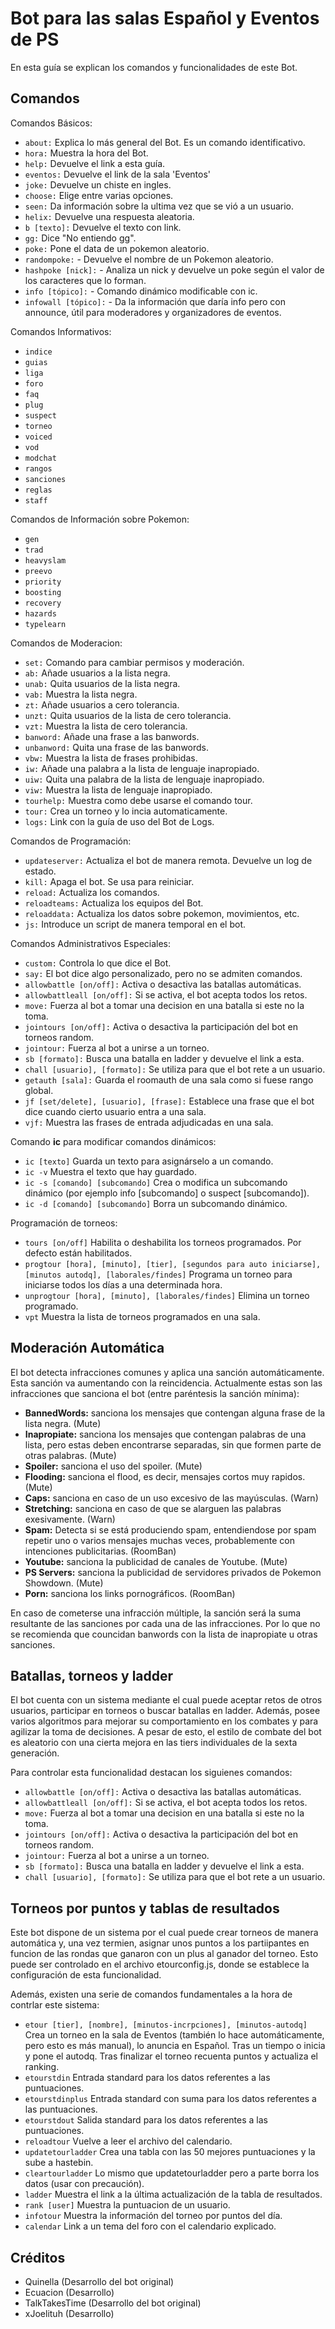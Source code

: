 ﻿Bot para las salas Español y Eventos de PS
====================

En esta guía se explican los comandos y funcionalidades de este Bot.


Comandos
------------

Comandos Básicos: 

 - `about:` Explica lo más general del Bot. Es un comando identificativo.
 - `hora:` Muestra la hora del Bot.
 - `help:` Devuelve el link a esta guía.
 - `eventos:` Devuelve el link de la sala 'Eventos'
 - `joke:` Devuelve un chiste en ingles.
 - `choose:` Elige entre varias opciones.
 - `seen:` Da información sobre la ultima vez que se vió a un usuario.
 - `helix:` Devuelve una respuesta aleatoria.
 - `b [texto]:` Devuelve el texto con link.
 - `gg:` Dice "No entiendo gg".
 - `poke:` Pone el data de un pokemon aleatorio.
 - `randompoke:` - Devuelve el nombre de un Pokemon aleatorio.
 - `hashpoke [nick]:` - Analiza un nick y devuelve un poke según el valor de los caracteres que lo forman.
 - `info [tópico]:` - Comando dinámico modificable con ic.
 - `infowall [tópico]:` - Da la información que daría info pero con announce, útil para moderadores y organizadores de eventos.

Comandos Informativos: 

 - `indice`
 - `guias`
 - `liga`
 - `foro`
 - `faq`
 - `plug`
 - `suspect`
 - `torneo`
 - `voiced`
 - `vod`
 - `modchat`
 - `rangos`
 - `sanciones`
 - `reglas`
 - `staff`
  
Comandos de Información sobre Pokemon: 

 - `gen`
 - `trad`
 - `heavyslam`
 - `preevo`
 - `priority`
 - `boosting`
 - `recovery`
 - `hazards`
 - `typelearn`
  
Comandos de Moderacion:

 - `set:` Comando para cambiar permisos y moderación.
 - `ab:` Añade usuarios a la lista negra.
 - `unab:` Quita usuarios de la lista negra.
 - `vab:` Muestra la lista negra.
 - `zt:` Añade usuarios a cero tolerancia.
 - `unzt:` Quita usuarios de la lista de cero tolerancia.
 - `vzt:` Muestra la lista de cero tolerancia.
 - `banword:` Añade una frase a las banwords.
 - `unbanword:` Quita una frase de las banwords.
 - `vbw:` Muestra la lista de frases prohibidas.
 - `iw:` Añade una palabra a la lista de lenguaje inapropiado.
 - `uiw:` Quita una palabra de la lista de lenguaje inapropiado.
 - `viw:` Muestra la lista de lenguaje inapropiado.
 - `tourhelp:` Muestra como debe usarse el comando tour.
 - `tour:` Crea un torneo y lo incia automaticamente.
 - `logs:` Link con la guía de uso del Bot de Logs.
  
  
Comandos de Programación:

 - `updateserver:` Actualiza el bot de manera remota. Devuelve un log de estado.
 - `kill:` Apaga el bot. Se usa para reiniciar.
 - `reload:` Actualiza los comandos.
 - `reloadteams:` Actualiza los equipos del Bot.
 - `reloaddata:` Actualiza los datos sobre pokemon, movimientos, etc.
 - `js:` Introduce un script de manera temporal en el bot.

Comandos Administrativos Especiales:

 - `custom:` Controla lo que dice el Bot.
 - `say:` El bot dice algo personalizado, pero no se admiten comandos.
 - `allowbattle [on/off]:` Activa o desactiva las batallas automáticas.
 - `allowbattleall [on/off]:` Si se activa, el bot acepta todos los retos.
 - `move:` Fuerza al bot a tomar una decision en una batalla si este no la toma.
 - `jointours [on/off]:` Activa o desactiva la participación del bot en torneos random.
 - `jointour:` Fuerza al bot a unirse a un torneo.
 - `sb [formato]:` Busca una batalla en ladder y devuelve el link a esta.
 - `chall [usuario], [formato]:` Se utiliza para que el bot rete a un usuario.
 - `getauth [sala]:` Guarda el roomauth de una sala como si fuese rango global.
 - `jf [set/delete], [usuario], [frase]:` Establece una frase que el bot dice cuando cierto usuario entra a una sala.
 - `vjf:` Muestra las frases de entrada adjudicadas en una sala.

Comando **ic** para modificar comandos dinámicos:

 - `ic [texto]` Guarda un texto para asignárselo a un comando.
 - `ic -v` Muestra el texto que hay guardado.
 - `ic -s [comando] [subcomando]` Crea o modifica un subcomando dinámico (por ejemplo info [subcomando] o suspect [subcomando]).
 - `ic -d [comando] [subcomando]` Borra un subcomando dinámico.
 
Programación de torneos:

- `tours [on/off]` Habilita o deshabilita los torneos programados. Por defecto están habilitados.
- `progtour [hora], [minuto], [tier], [segundos para auto iniciarse], [minutos autodq], [laborales/findes]` Programa un torneo para iniciarse todos los días a una determinada hora.
- `unprogtour [hora], [minuto], [laborales/findes]` Elimina un torneo programado.
- `vpt` Muestra la lista de torneos programados en una sala.


Moderación Automática
------------

El bot detecta infracciones comunes y aplica una sanción automáticamente. Esta sanción va aumentando con la reincidencia. Actualmente estas son las infracciones que sanciona el bot (entre paréntesis la sanción mínima):

- **BannedWords:** sanciona los mensajes que contengan alguna frase de la lista negra. (Mute)
- **Inapropiate:** sanciona los mensajes que contengan palabras de una lista, pero estas deben encontrarse separadas, sin que formen parte de otras palabras. (Mute)
- **Spoiler:** sanciona el uso del spoiler. (Mute)
- **Flooding:** sanciona el flood, es decir, mensajes cortos muy rapidos. (Mute)
- **Caps:** sanciona en caso de un uso excesivo de las mayúsculas. (Warn)
- **Stretching:** sanciona en caso de que se alarguen las palabras exesivamente. (Warn)
- **Spam:** Detecta si se está produciendo spam, entendiendose por spam repetir uno o varios mensajes muchas veces, probablemente con intenciones publicitarias. (RoomBan)
- **Youtube:** sanciona la publicidad de canales de Youtube. (Mute)
- **PS Servers:** sanciona la publicidad de servidores privados de Pokemon Showdown. (Mute)
- **Porn:** sanciona los links pornográficos. (RoomBan)

En caso de cometerse una infracción múltiple, la sanción será la suma resultante de las sanciones por cada una de las infracciones. Por lo que no se recomienda que councidan banwords con la lista de inapropiate u otras sanciones.


Batallas, torneos y ladder
------------

El bot cuenta con un sistema mediante el cual puede aceptar retos de otros usuarios, participar en torneos o buscar batallas en ladder. Además, posee varios algoritmos para mejorar su comportamiento en los combates y para agilizar la toma de decisiones. A pesar de esto, el estilo de combate del bot es aleatorio con una cierta mejora en las tiers individuales de la sexta generación.

Para controlar esta funcionalidad destacan los siguienes comandos:

 - `allowbattle [on/off]:` Activa o desactiva las batallas automáticas.
 - `allowbattleall [on/off]:` Si se activa, el bot acepta todos los retos.
 - `move:` Fuerza al bot a tomar una decision en una batalla si este no la toma.
 - `jointours [on/off]:` Activa o desactiva la participación del bot en torneos random.
 - `jointour:` Fuerza al bot a unirse a un torneo.
 - `sb [formato]:` Busca una batalla en ladder y devuelve el link a esta.
 - `chall [usuario], [formato]:` Se utiliza para que el bot rete a un usuario.


Torneos por puntos y tablas de resultados
------------

Este bot dispone de un sistema por el cual puede crear torneos de manera automática y, una vez termien, asignar unos puntos a los partiipantes en funcion de las rondas que ganaron con un plus al ganador del torneo.
Esto puede ser controlado en el archivo etourconfig.js, donde se establece la configuración de esta funcionalidad.

Además, existen una serie de comandos fundamentales a la hora de contrlar este sistema:

 - `etour [tier], [nombre], [minutos-incrpciones], [minutos-autodq]` Crea un torneo en la sala de Eventos (también lo hace automáticamente, pero esto es más manual), lo anuncia en Español. Tras un tiempo o inicia y pone el autodq. Tras finalizar el torneo recuenta puntos y actualiza el ranking.
 - `etourstdin` Entrada standard para los datos referentes a las puntuaciones.
 - `etourstdinplus` Entrada standard con suma para los datos referentes a las puntuaciones.
 - `etourstdout` Salida standard para los datos referentes a las puntuaciones.
 - `reloadtour` Vuelve a leer el archivo del calendario.
 - `updatetourladder` Crea una tabla con las 50 mejores puntuaciones y la sube a hastebin.
 - `cleartourladder` Lo mismo que updatetourladder pero a parte borra los datos (usar con precaución).
 - `ladder` Muestra el link a la última actualización de la tabla de resultados.
 - `rank [user]` Muestra la puntuacion de un usuario.
 - `infotour` Muestra la información del torneo por puntos del día.
 - `calendar` Link a un tema del foro con el calendario explicado.
 
 
Créditos
------------

 - Quinella (Desarrollo del bot original)
 - Ecuacion (Desarrollo)
 - TalkTakesTime (Desarrollo del bot original)
 - xJoelituh (Desarrollo)
